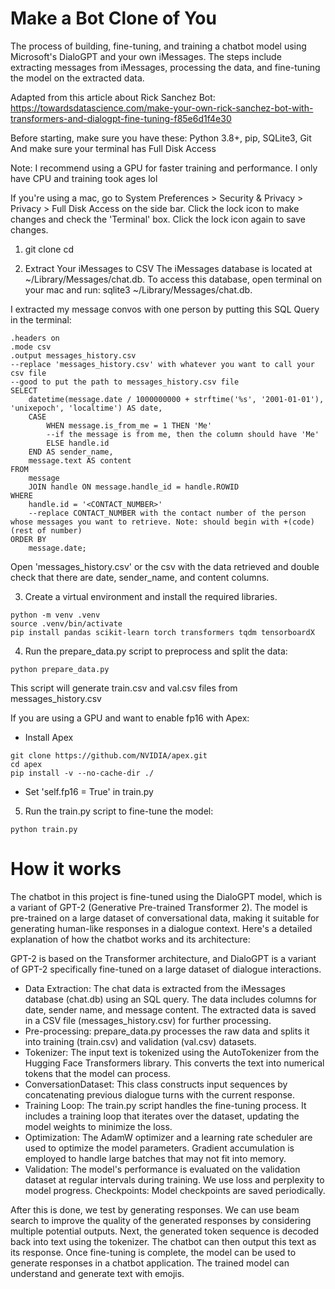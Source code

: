 # Make a Bot Clone of You

The process of building, fine-tuning, and training a chatbot model using Microsoft's DialoGPT and your own iMessages. The steps include extracting messages from iMessages, processing the data, and fine-tuning the model on the extracted data.

Adapted from this article about Rick Sanchez Bot: https://towardsdatascience.com/make-your-own-rick-sanchez-bot-with-transformers-and-dialogpt-fine-tuning-f85e6d1f4e30 

Before starting, make sure you have these: Python 3.8+, pip, SQLite3, Git
And make sure your terminal has Full Disk Access

Note: I recommend using a GPU for faster training and performance. I only have CPU and training took ages lol

If you're using a mac, go to System Preferences > Security & Privacy > Privacy > Full Disk Access on the side bar. Click the lock icon to make changes and check the 'Terminal' box. Click the lock icon again to save changes.

1) git clone 
cd 

2) Extract Your iMessages to CSV
The iMessages database is located at ~/Library/Messages/chat.db. To access this database, open terminal on your mac and run: sqlite3 ~/Library/Messages/chat.db. 

I extracted my message convos with one person by putting this SQL Query in the terminal:
```
.headers on
.mode csv
.output messages_history.csv
--replace 'messages_history.csv' with whatever you want to call your csv file
--good to put the path to messages_history.csv file
SELECT
    datetime(message.date / 1000000000 + strftime('%s', '2001-01-01'), 'unixepoch', 'localtime') AS date,
    CASE
        WHEN message.is_from_me = 1 THEN 'Me'
        --if the message is from me, then the column should have 'Me'
        ELSE handle.id
    END AS sender_name,
    message.text AS content
FROM
    message
    JOIN handle ON message.handle_id = handle.ROWID
WHERE
    handle.id = '<CONTACT_NUMBER>'
    --replace CONTACT_NUMBER with the contact number of the person whose messages you want to retrieve. Note: should begin with +(code)(rest of number)
ORDER BY
    message.date;
```
Open 'messages_history.csv' or the csv with the data retrieved and double check that there are date, sender_name, and content columns.

3) Create a virtual environment and install the required libraries.
```
python -m venv .venv
source .venv/bin/activate
pip install pandas scikit-learn torch transformers tqdm tensorboardX
```

4) Run the prepare_data.py script to preprocess and split the data:
```
python prepare_data.py
```
This script will generate train.csv and val.csv files from messages_history.csv

If you are using a GPU and want to enable fp16 with Apex:
- Install Apex
```
git clone https://github.com/NVIDIA/apex.git
cd apex
pip install -v --no-cache-dir ./
```
- Set 'self.fp16 = True' in train.py

5) Run the train.py script to fine-tune the model:
```
python train.py
```

# How it works
The chatbot in this project is fine-tuned using the DialoGPT model, which is a variant of GPT-2 (Generative Pre-trained Transformer 2). The model is pre-trained on a large dataset of conversational data, making it suitable for generating human-like responses in a dialogue context. Here's a detailed explanation of how the chatbot works and its architecture:

GPT-2 is based on the Transformer architecture, and DialoGPT is a variant of GPT-2 specifically fine-tuned on a large dataset of dialogue interactions.

* Data Extraction: The chat data is extracted from the iMessages database (chat.db) using an SQL query. The data includes columns for date, sender name, and message content. The extracted data is saved in a CSV file (messages_history.csv) for further processing.
* Pre-processing: prepare_data.py processes the raw data and splits it into training (train.csv) and validation (val.csv) datasets.
* Tokenizer: The input text is tokenized using the AutoTokenizer from the Hugging Face Transformers library. This converts the text into numerical tokens that the model can process.
* ConversationDataset: This class constructs input sequences by concatenating previous dialogue turns with the current response.
* Training Loop: The train.py script handles the fine-tuning process. It includes a training loop that iterates over the dataset, updating the model weights to minimize the loss.
* Optimization: The AdamW optimizer and a learning rate scheduler are used to optimize the model parameters. Gradient accumulation is employed to handle large batches that may not fit into memory.
* Validation: The model's performance is evaluated on the validation dataset at regular intervals during training. We use loss and perplexity to model progress.
Checkpoints: Model checkpoints are saved periodically.

After this is done, we test by generating responses. We can use beam search to improve the quality of the generated responses by considering multiple potential outputs.
Next, the generated token sequence is decoded back into text using the tokenizer. The chatbot can then output this text as its response.
Once fine-tuning is complete, the model can be used to generate responses in a chatbot application. The trained model can understand and generate text with emojis.
